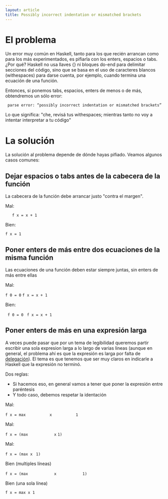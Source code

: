 ```yaml
---
layout: article
title: Possibly incorrect indentation or mismatched brackets
---
```


El problema
===========

Un error muy común en Haskell, tanto para los que recién arrancan como para los más experimentados, es pifiarla con los enters, espacios o tabs. ¿Por qué? Haskell no usa llaves {} ni bloques do-end para delimitar secciones del código, sino que se basa en el uso de caracteres blancos (withespaces) para darse cuenta, por ejemplo, cuando termina una ecuación de una función.

Entonces, si ponemos tabs, espacios, enters de menos o de más, obtendremos un sólo error:

` parse error: “possibly incorrect indentation or mismatched brackets”`

Lo que significa: "che, revisá tus withespaces; mientras tanto no voy a intentar interpretar a tu código"

La solución
===========

La solución al problema depende de dónde hayas pifiado. Veamos algunos casos comunes:

Dejar espacios o tabs antes de la cabecera de la función
--------------------------------------------------------

La cabecera de la función debe arrancar justo "contra el margen".

Mal:

`   f x = x + 1`

Bien:

`f x = 1`

Poner enters de más entre dos ecuaciones de la misma función
------------------------------------------------------------

Las ecuaciones de una función deben estar siempre juntas, sin enters de más entre ellas

Mal:

`f 0 = 0`
`f x = x + 1`

Bien:

` f 0 = 0`
` f x = x + 1`

Poner enters de más en una expresión larga
------------------------------------------

A veces puede pasar que por un tema de legibilidad queremos partir escribir una sola expresion larga a lo largo de varias lineas (aunque en general, el problema ahí es que la expresión es larga por falta de [delegación](delegacion.html)). El tema es que tenemos que ser muy claros en indicarle a Haskell que la expresión no terminó.

Dos reglas:

-   Si hacemos eso, en general vamos a tener que poner la expresión entre paréntesis
-   Y todo caso, debemos respetar la identación

Mal:

`f x = max`
`          x`
`          1`

Mal:

`f x = (max`
`           x`
`1)`

Mal:

`f x = (max x `
`1)`

Bien (multiples líneas)

`f x = (max`
`           x`
`           1)`

Bien (una sola línea)

`f x = max x 1`

